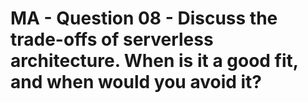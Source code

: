 # MA - Question 08 - Discuss the trade-offs of serverless architecture. When is it a good fit, and when would you avoid it?